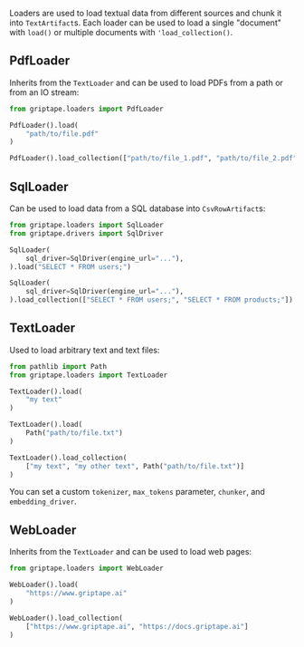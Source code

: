 Loaders are used to load textual data from different sources and chunk it into `TextArtifact`s. Each loader can be used to load a single "document" with `load()` or multiple documents with `'load_collection()`.

## PdfLoader

Inherits from the `TextLoader` and can be used to load PDFs from a path or from an IO stream:

```python
from griptape.loaders import PdfLoader

PdfLoader().load(
    "path/to/file.pdf"
)

PdfLoader().load_collection(["path/to/file_1.pdf", "path/to/file_2.pdf"])
```

## SqlLoader

Can be used to load data from a SQL database into `CsvRowArtifact`s:

```python
from griptape.loaders import SqlLoader
from griptape.drivers import SqlDriver

SqlLoader(
    sql_driver=SqlDriver(engine_url="..."),
).load("SELECT * FROM users;")

SqlLoader(
    sql_driver=SqlDriver(engine_url="..."),
).load_collection(["SELECT * FROM users;", "SELECT * FROM products;"])
```

## TextLoader

Used to load arbitrary text and text files:

```python
from pathlib import Path
from griptape.loaders import TextLoader

TextLoader().load(
    "my text"
)

TextLoader().load(
    Path("path/to/file.txt")
)

TextLoader().load_collection(
    ["my text", "my other text", Path("path/to/file.txt")]
)
```

You can set a custom `tokenizer`, `max_tokens` parameter, `chunker`, and `embedding_driver`.

## WebLoader

Inherits from the `TextLoader` and can be used to load web pages:

```python
from griptape.loaders import WebLoader

WebLoader().load(
    "https://www.griptape.ai"
)

WebLoader().load_collection(
    ["https://www.griptape.ai", "https://docs.griptape.ai"]
)
```
